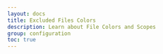 ```yaml
---
layout: docs
title: Excluded Files Colors
description: Learn about File Colors and Scopes
group: configuration
toc: true
---
```


